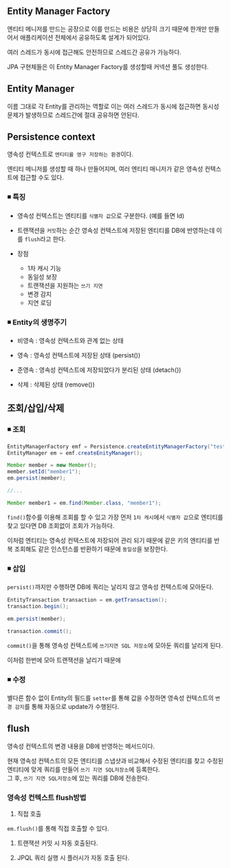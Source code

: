## Entity Manager Factory

엔티티 메니저를 만드는 공장으로 이를 만드는 비용은 상당히 크기 때문에 한개만 만들어서 애플리케이션 전체에서 공유하도록 설계가 되어있다.

여러 스레드가 동시에 접근해도 안전하므로 스레드간 공유가 가능하다.

JPA 구현체들은 이 Entity Manager Factory를 생성할때 커넥션 풀도 생성한다.

## Entity Manager

이름 그대로 각 Entity를 관리하는 역할로 이는 여러 스레드가 동시에 접근하면 동시성 문제가 발생하므로 스레드간에 절대 공유하면 안된다.

## Persistence context

영속성 컨텍스트로 `엔티티를 영구 저장하는 환경`이다.

엔티티 메니저를 생성할 때 하나 만들어지며, 여러 엔티티 매니저가 같은 영속성 컨텍스트에 접근할 수도 있다.

### ◾ 특징

- 영속성 컨텍스트는 엔티티를 `식별자 값`으로 구분한다. (예를 들면 Id)

- 트랜잭션을 `커밋`하는 순간 영속성 컨텍스트에 저장된 엔티티를 DB에 반영하는데 이를 `flush`라고 한다.
- 장점
  - 1차 캐시 기능
  - 동일성 보장
  - 트랜잭션을 지원하는 `쓰기 지연`
  - 변경 감지
  - 지연 로딩

### ◾ Entity의 생명주기

- 비영속 : 영속성 컨텍스트와 관계 없는 상태

- 영속 : 영속성 컨텍스트에 저장된 상태 (persist())
- 준영속 : 영속성 컨텍스트에 저장되었다가 분리된 상태 (detach())
- 삭제 : 삭제된 상태 (remove())

## 조회/삽입/삭제

### ◾ 조회

```java
EntityManagerFactory emf = Persistence.createEntityManagerFactory("test");
EntityManager em = emf.createEnityManager();

Member member = new Member();
member.setId("member1");
em.persist(member);

//...

Member member1 = em.find(Member.class, "member1");
```

`find()`함수를 이용해 조회를 할 수 있고 가장 먼저 `1차 캐시`에서 `식별자 값`으로 엔티티를 찾고 있다면 DB 조회없이 조회가 가능하다.

이처럼 엔티티는 영속성 컨텍스트에 저장되어 관리 되기 때문에 같은 키의 엔티티를 반복 조회해도 같은 인스턴스를 반환하기 때문에 `동일성`을 보장한다.

### ◾ 삽입

`persist()`까지만 수행하면 DB에 쿼리는 날리지 않고 영속성 컨텍스트에 모아둔다.

```java
EntityTransaction transaction = em.getTransaction();
transaction.begin();

em.persist(member);

transaction.commit();
```

`commit()`을 통해 영속성 컨텍스트에 `쓰기지연 SQL 저장소`에 모아둔 쿼리를 날리게 된다.

이처럼 한번에 모아 트랜잭션을 날리기 때문에

### ◾ 수정

별다른 함수 없이 Entity의 필드를 `setter`를 통해 값을 수정하면 영속성 컨텍스트의 `변경 감지`를 통해 자동으로 update가 수행된다.

## flush

영속성 컨텍스트의 변경 내용을 DB에 반영하는 메서드이다.

현재 영속성 컨텍스트의 모든 엔티티를 스냅샷과 비교해서 수정된 엔티티를 찾고 수정된 엔티티에 맞게 쿼리를 만들어 `쓰기 지연 SQL저장소`에 등록한다.
<br>그 후, `쓰기 지연 SQL저장소`에 있는 쿼리를 DB에 전송한다.

### 영속성 컨텍스트 flush방법

1. 직접 호출

`em.flush()`를 통해 직접 호출할 수 있다.

1. 트랜잭션 커밋 시 자동 호출된다.

1. JPQL 쿼리 실행 시 플러시가 자동 호출 된다.
